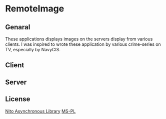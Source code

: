 # RemoteImage

## Genaral

These applications displays images on the servers display from various clients.
I was inspired to wrote these application by various crime-series on TV, especially by NavyCIS.

## Client



## Server


## License

[Nito Asynchronous Library](https://nitoasync.codeplex.com/)
[MS-PL](https://github.com/V-Modder/RemoteImage/blob/master/license.md)